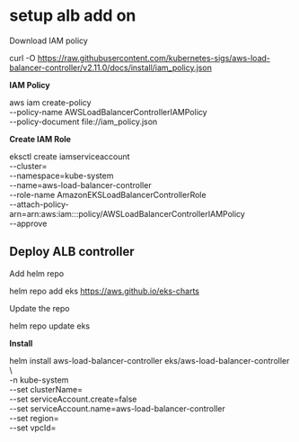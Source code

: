 # setup alb add on

Download IAM policy

curl -O https://raw.githubusercontent.com/kubernetes-sigs/aws-load-balancer-controller/v2.11.0/docs/install/iam_policy.json


**IAM Policy**

aws iam create-policy \
    --policy-name AWSLoadBalancerControllerIAMPolicy \
    --policy-document file://iam_policy.json

**Create IAM Role**

eksctl create iamserviceaccount \
  --cluster=<your-cluster-name> \
  --namespace=kube-system \
  --name=aws-load-balancer-controller \
  --role-name AmazonEKSLoadBalancerControllerRole \
  --attach-policy-arn=arn:aws:iam::<your-aws-account-id>:policy/AWSLoadBalancerControllerIAMPolicy \
  --approve

## Deploy ALB controller

Add helm repo

helm repo add eks https://aws.github.io/eks-charts

Update the repo

helm repo update eks

**Install**

helm install aws-load-balancer-controller eks/aws-load-balancer-controller \            
  -n kube-system \
  --set clusterName=<your-cluster-name> \
  --set serviceAccount.create=false \
  --set serviceAccount.name=aws-load-balancer-controller \
  --set region=<region> \
  --set vpcId=<your-vpc-id>
```

